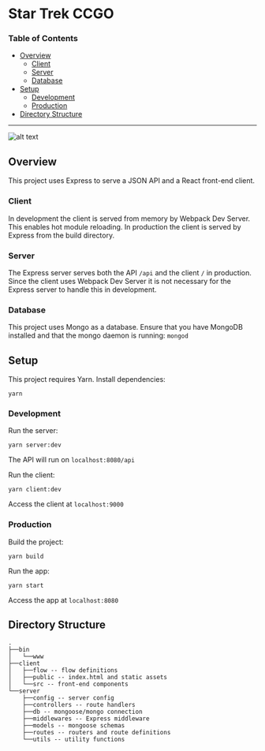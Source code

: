 # Star Trek CCGO

### Table of Contents
- [Overview](#overview)
  - [Client](#client)
  - [Server](#server)
  - [Database](#database)
- [Setup](#setup)
  - [Development](#development)
  - [Production](#production)
- [Directory Structure](#directory-structure)

---

![alt text][logo]

[logo]: https://github.com/grantschulte/trekccgo/master/client/src/assets/images/picard.jpg "Jean-Luc Picard"

## Overview
This project uses Express to serve a JSON API and a React front-end client.

### Client
In development the client is served from memory by Webpack Dev Server. This enables hot module reloading. In production the client is served by Express from the build directory.

### Server
The Express server serves both the API `/api` and the client `/` in production. Since the client uses Webpack Dev Server it is not necessary for the Express server to handle this in development.

### Database
This project uses Mongo as a database. Ensure that you have MongoDB installed and that the mongo daemon is running: `mongod`

## Setup
This project requires Yarn. Install dependencies:

```
yarn
```

### Development
Run the server:
```
yarn server:dev
```

The API will run on `localhost:8080/api`

Run the client:
```
yarn client:dev
```

Access the client at `localhost:9000`

### Production
Build the project:

```
yarn build
```

Run the app:
```
yarn start
```

Access the app at `localhost:8080`

## Directory Structure
```
.
├──bin
│   └──www
├──client
│   ├──flow -- flow definitions
│   ├──public -- index.html and static assets
│   └──src -- front-end components
└──server
    ├──config -- server config
    ├──controllers -- route handlers
    ├──db -- mongoose/mongo connection
    ├──middlewares -- Express middleware
    ├──models -- mongoose schemas
    ├──routes -- routers and route definitions
    └──utils -- utility functions
```
